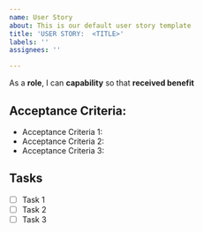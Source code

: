 ```yaml
---
name: User Story
about: This is our default user story template
title: 'USER STORY:  <TITLE>'
labels: ''
assignees: ''

---
```


As a **role**, I can **capability** so that **received benefit**

## Acceptance Criteria:
* Acceptance Criteria 1:
* Acceptance Criteria 2:
* Acceptance Criteria 3:


## Tasks
- [ ] Task 1
- [ ] Task 2
- [ ] Task 3
